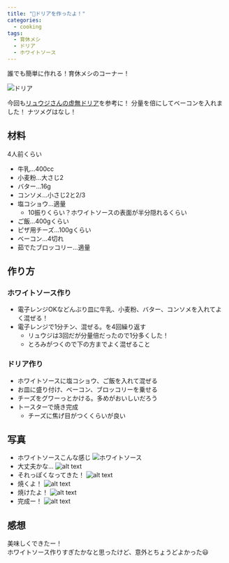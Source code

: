 ```yaml
---
title: "🍳ドリアを作ったよ！"
categories:
  - cooking
tags:
  - 育休メシ
  - ドリア
  - ホワイトソース
---
```


誰でも簡単に作れる！育休メシのコーナー！

![ドリア](/assets/images/20240924/image-3.png)

今回も[リュウジさんの虚無ドリア](https://bazurecipe.com/2022/10/14/虚無ドリア/)を参考に！
分量を倍にしてベーコンを入れました！
ナツメグはなし！

## 材料
4人前くらい

- 牛乳…400cc
- 小麦粉…大さじ2
- バター…16g
- コンソメ…小さじ2と2/3
- 塩コショウ…適量
    - 10振りくらい？ホワイトソースの表面が半分隠れるくらい
- ご飯…400gくらい
- ピザ用チーズ…100gくらい
- ベーコン…4切れ
- 茹でたブロッコリー…適量

## 作り方

### ホワイトソース作り
- 電子レンジOKなどんぶり皿に牛乳、小麦粉、バター、コンソメを入れてよく混ぜる！
- 電子レンジで1分チン、混ぜる。を4回繰り返す
    - リュウジは3回だが分量倍だったので1分多くした！
    - とろみがつくので下の方までよく混ぜること

### ドリア作り
- ホワイトソースに塩コショウ、ご飯を入れて混ぜる
- お皿に盛り付け、ベーコン、ブロッコリーを乗せる
- チーズをグワーっとかける。多めがおいしいだろう
- トースターで焼き完成
    - チーズに焦げ目がつくくらいが良い


## 写真
- ホワイトソースこんな感じ
![ホワイトソース](/assets/images/20240924/image.png)
- 大丈夫かな...
![alt text](/assets/images/20240924/image-1.png)
- それっぽくなってきた！
![alt text](/assets/images/20240924/image-2.png)
- 焼くよ！
![alt text](/assets/images/20240924/image-6.png)
- 焼けたよ！
![alt text](/assets/images/20240924/image-4.png)
- 完成ー！
![alt text](/assets/images/20240924/image-5.png)

## 感想

美味しくできたー！  
ホワイトソース作りすぎたかなと思ったけど、意外とちょうどよかった😃